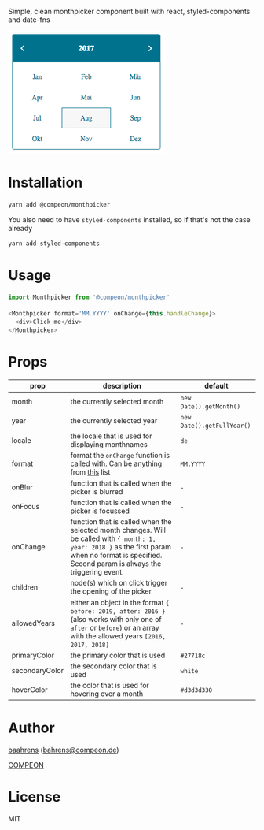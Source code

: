 Simple, clean monthpicker component built with react, styled-components and date-fns

![Screenshot](screenshot.png)

# Installation

```bash
yarn add @compeon/monthpicker
```

You also need to have `styled-components` installed, so if that's not the case already
```bash
yarn add styled-components
```

# Usage

```js
import Monthpicker from '@compeon/monthpicker'

<Monthpicker format='MM.YYYY' onChange={this.handleChange}>
  <div>Click me</div>
</Monthpicker>
```

# Props

prop | description | default
------------ | ------------- | -------------
month | the currently selected month | `new Date().getMonth()`
year | the currently selected year | `new Date().getFullYear()`
locale | the locale that is used for displaying monthnames | `de`
format | format the `onChange` function is called with. Can be anything from [this](https://date-fns.org/v1.29.0/docs/format) list | `MM.YYYY`
onBlur | function that is called when the picker is blurred | `-`
onFocus | function that is called when the picker is focussed | `-`
onChange | function that is called when the selected month changes. Will be called with `{ month: 1, year: 2018 }` as the first param when no format is specified. Second param is always the triggering event. | `-`
children | node(s) which on click trigger the opening of the picker | `-`
allowedYears | either an object in the format `{ before: 2019, after: 2016 }` (also works with only one of `after` or `before`) or an array with the allowed years `[2016, 2017, 2018]` | `-`
primaryColor | the primary color that is used | `#27718c`
secondaryColor | the secondary color that is used | `white`
hoverColor | the color that is used for hovering over a month | `#d3d3d330`

# Author

[baahrens](https://github.com/baahrens) (bahrens@compeon.de)

[COMPEON](https://compeon.de/)

# License

MIT
